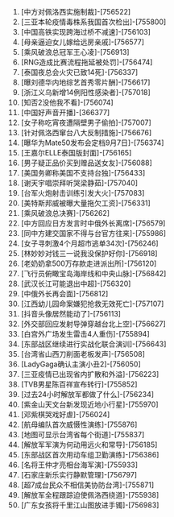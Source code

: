 
1. [中方对佩洛西实施制裁]-[756522]
1. [三亚本轮疫情毒株系我国首次检出]-[755800]
1. [中国高铁实现跨海过桥不减速]-[756103]
1. [母亲逼迫女儿嫁给远房亲戚]-[756577]
1. [乘风破浪总冠军王心凌]-[756913]
1. [RNG造成比赛流程拖延被处罚]-[756474]
1. [泰国夜总会火灾已致14死]-[756337]
1. [曝刘德华内地综艺首秀零片酬]-[756617]
1. [浙江义乌新增14例阳性感染者]-[757018]
1. [知否2没他我不看]-[756074]
1. [中国好声音开播]-[366377]
1. [女子称吃宵夜遭隔壁男子偷拍]-[757007]
1. [针对佩洛西窜台八大反制措施]-[756676]
1. [曝华为Mate50发布会定档9月7日]-[756374]
1. [王嘉尔ELLE泰国版封面]-[756165]
1. [男子疑正品价买到赠品送女友]-[756088]
1. [美国务卿称美国不支持台独]-[756433]
1. [谢天宇唱崇拜听哭梁静茹]-[757040]
1. [台军火炮射击训练引发大火]-[757083]
1. [美特斯邦威被曝大量拖欠工资]-[756331]
1. [乘风破浪总决赛]-[756262]
1. [中方回应日方发言时中俄外长离席]-[756579]
1. [同中方建交国家不得与台官方往来]-[755986]
1. [女子寻刺激4个月超市逃单34次]-[756246]
1. [林妙妙对钱三一说我没保护好你]-[756918]
1. [老奶奶拿500万存款走进派出所]-[756120]
1. [飞行员俯瞰宝岛海岸线和中央山脉]-[756842]
1. [武汉长江可能退出中超]-[756320]
1. [中俄外长再会面]-[756812]
1. [江西幼儿园命案嫌犯抢救无效死亡]-[757107]
1. [抖音头像居然能动了]-[756113]
1. [外交部回应发射导弹穿越台北上空]-[756627]
1. [白宫外广场发生雷击4人重伤]-[755894]
1. [东部战区继续进行实战化联合演训]-[756643]
1. [台湾省山西刀削面老板发声]-[756508]
1. [LadyGaga确认主演小丑2]-[756050]
1. [三亚疫情已出现省内扩散和外溢]-[756223]
1. [TVB男星陈百祥宣布转行]-[755852]
1. [过去24小时解放军都做了什么]-[756234]
1. [紫金山天文台新发现近地小行星]-[755970]
1. [邓紫棋哭戏好虐]-[756024]
1. [航母编队首次威慑性演练]-[755876]
1. [地图可显示台湾省每个街道]-[755837]
1. [解放军军演为何动用远火和常导]-[756185]
1. [东部战区首次用动车组卫勤演练]-[756386]
1. [名将王仲才亮相台海军演]-[755933]
1. [石家庄新乐实行静默管理]-[756797]
1. [超7成台民众不相信美协防台湾]-[755871]
1. [解放军全程跟踪迫使佩洛西绕道]-[755938]
1. [广东女孩将千里江山图放进手镯]-[756983]